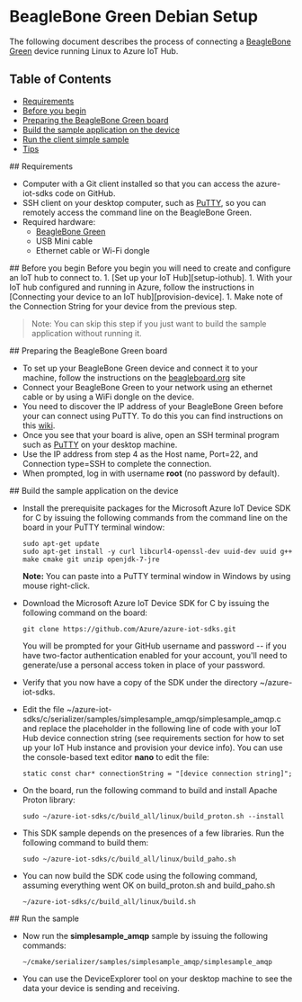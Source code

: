 # BeagleBone Green Debian Setup

The following document describes the process of connecting a [BeagleBone Green](http://beagleboard.org/Green) device running Linux to Azure IoT Hub.

## Table of Contents

- [Requirements](#requirements)
- [Before you begin](#beforebegin)
- [Preparing the BeagleBone Green board](#preparing)
- [Build the sample application on the device](#buildrunapp)
- [Run the client simple sample](#buildandrun)
- [Tips](#tips)

<a name="requirements"/>
## Requirements

  - Computer with a Git client installed so that you can access the azure-iot-sdks code on GitHub.
  - SSH client on your desktop computer, such as [PuTTY](http://www.putty.org/), so you can remotely access the command line on the BeagleBone Green.
  - Required hardware:
	  - [BeagleBone Green](http://beagleboard.org/Green)
	  - USB Mini cable
	  - Ethernet cable or Wi-Fi dongle

<a name="beforebegin"/>
## Before you begin
Before you begin you will need to create and configure an IoT hub to connect to.
  1. [Set up your IoT Hub][setup-iothub].
  1. With your IoT hub configured and running in Azure, follow the instructions in [Connecting your device to an IoT hub][provision-device].
  1. Make note of the Connection String for your device from the previous step.

  > Note: You can skip this step if you just want to build the sample application without running it.

<a name="preparing"/>
## Preparing the BeagleBone Green board

- To set up your BeagleBone Green device and connect it to your machine, follow the instructions on the [beagleboard.org](http://beagleboard.org/getting-started) site
- Connect your BeagleBone Green to your network using an ethernet cable or by using a WiFi dongle on the device.
- You need to discover the IP address of your BeagleBone Green before your can connect using PuTTY. To do this you can find instructions on this [wiki](http://elinux.org/Beagleboard:Terminal_Shells).
- Once you see that your board is alive, open an SSH terminal program such as [PuTTY](http://www.putty.org/) on your desktop machine.
- Use the IP address from step 4 as the Host name, Port=22, and Connection type=SSH to complete the connection.
- When prompted, log in with username **root** (no password by default).

<a name="buildrunapp"/>
## Build the sample application on the device

- Install the prerequisite packages for the Microsoft Azure IoT Device SDK for C by issuing the following commands from the command line on the board in your PuTTY terminal window:

  ```
  sudo apt-get update
  sudo apt-get install -y curl libcurl4-openssl-dev uuid-dev uuid g++ make cmake git unzip openjdk-7-jre
  ```

  **Note:** You can paste into a PuTTY terminal window in Windows by using mouse right-click.

- Download the Microsoft Azure IoT Device SDK for C by issuing the following command on the board:

  ```
  git clone https://github.com/Azure/azure-iot-sdks.git
  ```

  You will be prompted for your GitHub username and password -- if you have two-factor authentication enabled for your account, you'll need to generate/use a personal access token in place of your password.

- Verify that you now have a copy of the SDK under the directory ~/azure-iot-sdks.


- Edit the file ~/azure-iot-sdks/c/serializer/samples/simplesample_amqp/simplesample_amqp.c and replace the placeholder in the following line of code with your IoT Hub device connection string (see requirements section for how to set up your IoT Hub instance and provision your device info). You can use the console-based text editor **nano** to edit the file:

  ```
  static const char* connectionString = "[device connection string]";
  ```

- On the board, run the following command to build and install Apache Proton library:

  ```
  sudo ~/azure-iot-sdks/c/build_all/linux/build_proton.sh --install
  ```

- This SDK sample depends on the presences of a few libraries. Run the following command to build them:

  ```
  sudo ~/azure-iot-sdks/c/build_all/linux/build_paho.sh
  ```

- You can now build the SDK code using the following command, assuming everything went OK on build\_proton.sh and build\_paho.sh

  ```
  ~/azure-iot-sdks/c/build_all/linux/build.sh
  ```

<a name="#buildandrun"/>
## Run the sample

- Now run the **simplesample_amqp** sample by issuing the following commands:

  ```
  ~/cmake/serializer/samples/simplesample_amqp/simplesample_amqp
  ```

- You can use the DeviceExplorer tool on your desktop machine to see the data your device is sending and receiving.

[setup-iothub]: ../../doc/setup_iothub.md
[provision-device]: ./provision_device.md
